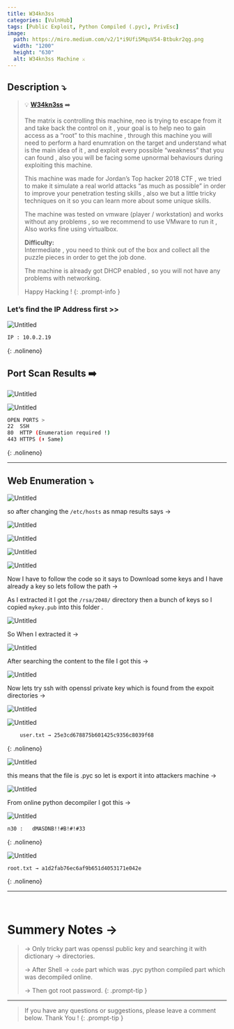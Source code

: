 ```yaml
---
title: W34kn3ss
categories: [VulnHub]
tags: [Public Exploit, Python Compiled (.pyc), PrivEsc]
image:
  path: https://miro.medium.com/v2/1*i9Ufi5MquV54-Btbukr2qg.png
  width: "1200"
  height: "630"
  alt: W34kn3ss Machine ⚔️
---
```



## **Description ⤵️**


> 💡 **[W34kn3ss](https://vulnhub.com/entry/w34kn3ss-1,270/)** ➡️
>
>The matrix is controlling this machine, neo is trying to escape from it and take back the control on it , your goal is to help neo to gain access as a “root” to this machine , through this machine you will need to perform a hard enumration on the target and understand what is the main idea of it , and exploit every possible “weakness” that you can found , also you will be facing some upnormal behaviours during exploiting this machine.
>
>This machine was made for Jordan’s Top hacker 2018 CTF , we tried to make it simulate a real world attacks “as much as possible” in order to improve your penetration testing skills , also we but a little tricky techniques on it so you can learn more about some unique skills.
>
>The machine was tested on vmware (player / workstation) and works without any problems , so we recommend to use VMware to run it , Also works fine using virtualbox.
>
> **Difficulty:**<br> Intermediate , you need to think out of the box and collect all the puzzle pieces in order to get the job done.
>
>The machine is already got DHCP enabled , so you will not have any problems with networking.
>
>Happy Hacking !
{: .prompt-info }


### **Let’s find the IP Address first >>**

![Untitled](/Vulnhub-Files/img/W34kn3ss/Untitled.png)

```bash
IP : 10.0.2.19
```
{: .nolineno}

## Port Scan Results ➡️

![Untitled](/Vulnhub-Files/img/W34kn3ss/Untitled%201.png)

![Untitled](/Vulnhub-Files/img/W34kn3ss/Untitled%202.png)

```bash
OPEN PORTS >
22  SSH
80  HTTP (Enumeration required !)
443 HTTPS (⬆️ Same)

```
{: .nolineno}

___

## Web Enumeration ⤵️

![Untitled](/Vulnhub-Files/img/W34kn3ss/Untitled%203.png)

so after changing the `/etc/hosts` as nmap results says →

![Untitled](/Vulnhub-Files/img/W34kn3ss/Untitled%204.png)

![Untitled](/Vulnhub-Files/img/W34kn3ss/Untitled%205.png)

![Untitled](/Vulnhub-Files/img/W34kn3ss/Untitled%206.png)

![Untitled](/Vulnhub-Files/img/W34kn3ss/Untitled%207.png)

Now I have to follow the code so it says to Download some keys and I have already a key so lets follow the path →

As I extracted it I got the `/rsa/2048/` directory then a bunch of keys so I copied `mykey.pub` into this folder .

![Untitled](/Vulnhub-Files/img/W34kn3ss/Untitled%208.png)

So When I extracted it →

![Untitled](/Vulnhub-Files/img/W34kn3ss/Untitled%209.png)

After searching the content to the file I got this →

![Untitled](/Vulnhub-Files/img/W34kn3ss/Untitled%2010.png)

Now lets try ssh with openssl private key which is found from the expoit directories →

![Untitled](/Vulnhub-Files/img/W34kn3ss/Untitled%2011.png)

![Untitled](/Vulnhub-Files/img/W34kn3ss/Untitled%2012.png)

```bash
	user.txt → 25e3cd678875b601425c9356c8039f68
```
{: .nolineno}

![Untitled](/Vulnhub-Files/img/W34kn3ss/Untitled%2013.png)

this means that the file is .pyc so let  is export it into attackers machine →

![Untitled](/Vulnhub-Files/img/W34kn3ss/Untitled%2014.png)

From online python decompiler I got this →

![Untitled](/Vulnhub-Files/img/W34kn3ss/Untitled%2015.png)

```bash
n30	:	dMASDNB!!#B!#!#33
```
{: .nolineno}

![Untitled](/Vulnhub-Files/img/W34kn3ss/Untitled%2016.png)

```bash
root.txt → a1d2fab76ec6af9b651d4053171e042e
```
{: .nolineno}

<hr>
<br>

# **Summery Notes →**

> → Only tricky part was openssl public key and searching it with dictionary → directories.
>
> → After Shell → `code` part which was .pyc python compiled part which was decompiled online.
> 
> → Then got root password.
{: .prompt-tip }

<hr>

> If you have any questions or suggestions, please leave a comment below.
Thank You ! 
{: .prompt-tip }